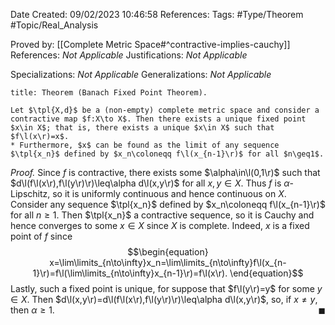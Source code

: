 <div class="topSpace"></div>

Date Created: 09/02/2023 10:46:58
References:
Tags: #Type/Theorem #Topic/Real_Analysis

Proved by: [[Complete Metric Space#^contractive-implies-cauchy]]
References: <i>Not Applicable</i>
Justifications: <i>Not Applicable</i>

Specializations: <i>Not Applicable</i>
Generalizations: <i>Not Applicable</i>

``` ad-Theorem
title: Theorem (Banach Fixed Point Theorem).

Let $\tpl{X,d}$ be a (non-empty) complete metric space and consider a contractive map $f:X\to X$. Then there exists a unique fixed point $x\in X$; that is, there exists a unique $x\in X$ such that $f\l(x\r)=x$.
* Furthermore, $x$ can be found as the limit of any sequence $\tpl{x_n}$ defined by $x_n\coloneqq f\l(x_{n-1}\r)$ for all $n\geq1$.

```

<i>Proof.</i> Since $f$ is contractive, there exists some $\alpha\in\l(0,1\r)$ such that $d\l(f\l(x\r),f\l(y\r)\r)\leq\alpha d\l(x,y\r)$ for all $x,y\in X$. Thus $f$ is $\alpha$-Lipschitz, so it is uniformly continuous and hence continuous on $X$. Consider any sequence $\tpl{x_n}$ defined by $x_n\coloneqq f\l(x_{n-1}\r)$ for all $n\geq1$. Then $\tpl{x_n}$ a contractive sequence, so it is Cauchy and hence converges to some $x\in X$ since $X$ is complete. Indeed, $x$ is a fixed point of $f$ since
$$\begin{equation}
    x=\lim\limits_{n\to\infty}x_n=\lim\limits_{n\to\infty}f\l(x_{n-1}\r)=f\l(\lim\limits_{n\to\infty}x_{n-1}\r)=f\l(x\r).
\end{equation}$$
Lastly, such a fixed point is unique, for suppose that $f\l(y\r)=y$ for some $y\in X$. Then $d\l(x,y\r)=d\l(f\l(x\r),f\l(y\r)\r)\leq\alpha d\l(x,y\r)$, so, if $x\neq y$, then $\alpha\geq1$.<span style="float:right;">$\blacksquare$</span>
